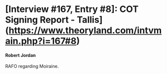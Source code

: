 # [Interview #167, Entry #8]: COT Signing Report - Tallis](https://www.theoryland.com/intvmain.php?i=167#8)

#### Robert Jordan

RAFO regarding Moiraine.

